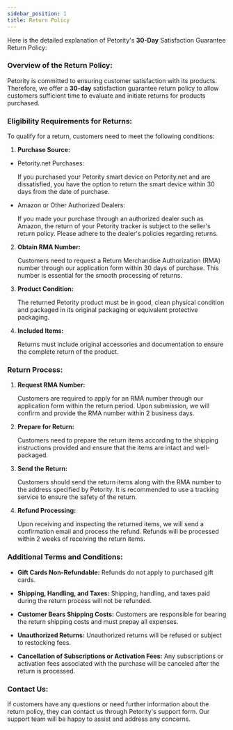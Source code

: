 ```yaml
---
sidebar_position: 1
title: Return Policy
---
```


Here is the detailed explanation of Petority's **30-Day** Satisfaction Guarantee Return Policy:

### Overview of the Return Policy:

Petority is committed to ensuring customer satisfaction with its products. Therefore, we offer a **30-day** satisfaction guarantee return policy to allow customers sufficient time to evaluate and initiate returns for products purchased.

### Eligibility Requirements for Returns:

To qualify for a return, customers need to meet the following conditions:

1. **Purchase Source:** 
- Petority.net Purchases:

	If you purchased your Petority smart device on Petority.net and are dissatisfied, you have the option to return the smart device within 30 days from the date of purchase.

- Amazon or Other Authorized Dealers:

	If you made your purchase through an authorized dealer such as Amazon, the return of your Petority tracker is subject to the seller's return policy. Please adhere to the dealer's policies regarding returns.

2. **Obtain RMA Number:** 

	Customers need to request a Return Merchandise Authorization (RMA) number through our application form within 30 days of purchase. This number is essential for the smooth processing of returns.

3. **Product Condition:** 

	The returned Petority product must be in good, clean physical condition and packaged in its original packaging or equivalent protective packaging.

4. **Included Items:** 

	Returns must include original accessories and documentation to ensure the complete return of the product.

### Return Process:

1. **Request RMA Number:** 

	Customers are required to apply for an RMA number through our application form within the return period. Upon submission, we will confirm and provide the RMA number within 2 business days.

2. **Prepare for Return:** 

	Customers need to prepare the return items according to the shipping instructions provided and ensure that the items are intact and well-packaged.

3. **Send the Return:** 

	Customers should send the return items along with the RMA number to the address specified by Petority. It is recommended to use a tracking service to ensure the safety of the return.

4. **Refund Processing:** 

	Upon receiving and inspecting the returned items, we will send a confirmation email and process the refund. Refunds will be processed within 2 weeks of receiving the return items.

### Additional Terms and Conditions:

- **Gift Cards Non-Refundable:** Refunds do not apply to purchased gift cards.

- **Shipping, Handling, and Taxes:** Shipping, handling, and taxes paid during the return process will not be refunded.

- **Customer Bears Shipping Costs:** Customers are responsible for bearing the return shipping costs and must prepay all expenses.

- **Unauthorized Returns:** Unauthorized returns will be refused or subject to restocking fees.

- **Cancellation of Subscriptions or Activation Fees:** Any subscriptions or activation fees associated with the purchase will be canceled after the return is processed.

### Contact Us:

If customers have any questions or need further information about the return policy, they can contact us through Petority's support form. Our support team will be happy to assist and address any concerns.